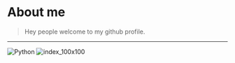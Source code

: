 # About me
> Hey people welcome to my github profile.
<hr>

![Python](/images/logo.png)
![index_100x100](https://user-images.githubusercontent.com/80757858/113532315-b1086200-95e8-11eb-94e2-3cb042224461.png)
